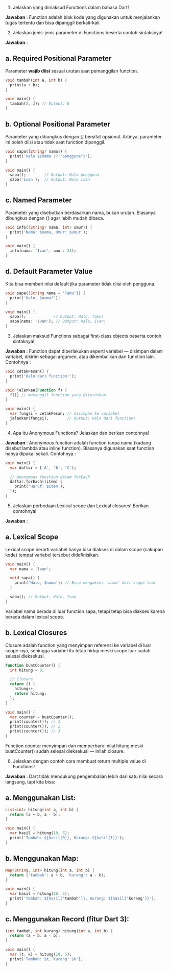 1. Jelaskan yang dimaksud Functions dalam bahasa Dart! 

**Jawaban** : Function adalah blok kode yang digunakan untuk menjalankan tugas tertentu dan bisa dipanggil berkali-kali.

2. Jelaskan jenis-jenis parameter di Functions beserta contoh sintaksnya! 

**Jawaban** : 
##  a. Required Positional Parameter

Parameter **wajib diisi** sesuai urutan saat pemanggilan function.

```dart
void tambah(int a, int b) {
  print(a + b);
}

void main() {
  tambah(5, 3); // Output: 8
}
```

## b. Optional Positional Parameter

Parameter yang dibungkus dengan [] bersifat opsional.
Artinya, parameter ini boleh diisi atau tidak saat function dipanggil.

```dart
void sapa([String? nama]) {
  print('Halo ${nama ?? "pengguna"}');
}

void main() {
  sapa();        // Output: Halo pengguna
  sapa('Ivan');  // Output: Halo Ivan
}
```
## c. Named Parameter
Parameter yang disebutkan berdasarkan nama, bukan urutan.
Biasanya dibungkus dengan {} agar lebih mudah dibaca.

```dart
void info({String? nama, int? umur}) {
  print('Nama: $nama, Umur: $umur');
}

void main() {
  info(nama: 'Ivan', umur: 21);
}
```

## d. Default Parameter Value

Kita bisa memberi nilai default jika parameter tidak diisi oleh pengguna.

```dart
void sapa({String nama = 'Tamu'}) {
  print('Halo, $nama!');
}

void main() {
  sapa();            // Output: Halo, Tamu!
  sapa(nama: 'Ivan'); // Output: Halo, Ivan!
}
```

3. Jelaskan maksud Functions sebagai first-class objects beserta contoh sintaknya! 

**Jawaban** : 
Function dapat diperlakukan seperti variabel — disimpan dalam variabel, dikirim sebagai argumen, atau dikembalikan dari function lain. Contohnya :

```dart
void cetakPesan() {
  print('Halo dari function!');
}

void jalankan(Function f) {
  f(); // memanggil function yang diteruskan
}

void main() {
  var fungsi = cetakPesan; // disimpan ke variabel
  jalankan(fungsi);        // Output: Halo dari function!
}
```

4. Apa itu Anonymous Functions? Jelaskan dan berikan contohnya! 

**Jawaban** : 
Anonymous function adalah function tanpa nama (kadang disebut lambda atau inline function).
Biasanya digunakan saat function hanya dipakai sekali. Contohnya : 
```dart
void main() {
  var daftar = ['A', 'B', 'C'];

  // Anonymous function dalam forEach
  daftar.forEach((item) {
    print('Huruf: $item');
  });
}
```

5. Jelaskan perbedaan Lexical scope dan Lexical closures! Berikan contohnya!

**Jawaban** : 

## a. Lexical Scope

Lexical scope berarti variabel hanya bisa diakses di dalam scope (cakupan kode) tempat variabel tersebut didefinisikan.
```dart
void main() {
  var nama = 'Ivan';

  void sapa() {
    print('Halo, $nama'); // Bisa mengakses 'nama' dari scope luar
  }

  sapa(); // Output: Halo, Ivan
}
```

Variabel nama berada di luar function sapa, tetapi tetap bisa diakses karena berada dalam lexical scope.

## b. Lexical Closures

Closure adalah function yang menyimpan referensi ke variabel di luar scope-nya, sehingga variabel itu tetap hidup meski scope luar sudah selesai dieksekusi.

```dart
Function buatCounter() {
  int hitung = 0;

  // Closure
  return () {
    hitung++;
    return hitung;
  };
}

void main() {
  var counter = buatCounter();
  print(counter()); // 1
  print(counter()); // 2
  print(counter()); // 3
} 
```
Function counter menyimpan dan memperbarui nilai hitung meski buatCounter() sudah selesai dieksekusi — inilah closure.

6. Jelaskan dengan contoh cara membuat return multiple value di Functions!

**Jawaban** :
Dart tidak mendukung pengembalian lebih dari satu nilai secara langsung, tapi kita bisa:

## a. Menggunakan List:
``` dart
List<int> hitung(int a, int b) {
  return [a + b, a - b];
}

void main() {
  var hasil = hitung(10, 5);
  print('Tambah: ${hasil[0]}, Kurang: ${hasil[1]}');
}
```
## b. Menggunakan Map:
``` dart
Map<String, int> hitung(int a, int b) {
  return {'tambah': a + b, 'kurang': a - b};
}

void main() {
  var hasil = hitung(10, 5);
  print('Tambah: ${hasil['tambah']}, Kurang: ${hasil['kurang']}');
}
```

## c. Menggunakan Record (fitur Dart 3):
``` dart
(int tambah, int kurang) hitung(int a, int b) {
  return (a + b, a - b);
}

void main() {
  var (t, k) = hitung(10, 5);
  print('Tambah: $t, Kurang: $k');
}
```